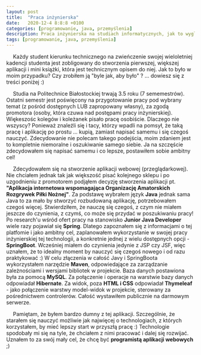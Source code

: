 ```yaml
---
layout: post
title:  "Praca inżynierska"
date:   2020-12-4 8:8:8 +0100
categories: [programowanie, java, przemyślenia]
description: Praca inżynierska na studiach informatycznych, jak to wygląda, przygotowania i pierwszy "grubszy" projekt w karierze.
tags: [programowanie, java, przemyślenia]
---
```

&emsp; Każdy student kierunku technicznego na zwieńczenie swojej wieloletniej kadencji studenta jest zobligowany do stworzenia pierwszej, większej aplikacji i mini książki, która jest technicznym opisem do niej. Jak to było w moim przypadku? Czy zrobiłem ją "byle jak, aby było" ? ... dowiesz się z treści poniżej :) 

&emsp; Studia na Politechnice Białostockiej trwają 3.5 roku (7 sememestrów). Ostatni semestr jest poświęcony na przygotowanie pracy pod wybrany temat (z pośród dostępnych LUB zapropowany własny), za zgodą promotora (osoby, która czuwa nad postępami pracy inżynierskiej). Więkeszośc kolegów i koleżanek pisało pracę osobiście. Dlaczego nie wszyscy? Ponieważ znaleźli się i tacy, którzy wpadli na pomsył, że taką pracę i aplikację po prostu ... kupią, zamiast napisać samemu i się czegoś nauczyć. Zdecydowanie nie polecam takego podejścia, moim zdaniem jest to kompletnie niemoralne i oszukiwanie samego siebie. Ja na szczęście zdecydowałem się napisać samemu i co lepsze, postawiłem sobie ambitny cel!

&emsp; Zdecydowałem się na stworzenie aplikacji webowej (przeglądarkowej). Nie chciałem jednak tak jak większość pisać kolejnego sklepu i po uzgodnieniu z promotorem podjąłem decyzję stworzenia aplikacji pt. <b>"Aplikacja internetowa wspomagająca Organizację Amatorskich Rozgrywek Piłki Nożnej"</b>. Za podstawę wybrałem język <b>Java</b> jednak sama Java to za mało by stworzyć rozbudowaną aplikację, potrzebowałem czegoś więcej. Stwierdziłem, że nauczę się czegoś, z czym nie miałem jeszcze do czynienia, z czymś, co może się przydać w poszukiwaniu pracy! Po research'u wśród ofert pracy na stanowisko <b>Junior Java Developer</b> wiele razy pojawiał się <b>Spring</b>. Dlatego zapoznałem się z informacjami o tej platfomie i jako ambitny cel, zaplanowałem wykorzystanie w swojej pracy inżynierskiej tej technologii, a konkretnie jednej z wielu dostępnych opcji - <b>SpringBoot</b>. Wcześniej miałem do czynienia jedynie z JSP czy JSF, więc uznałem, że to idealny moment by nauczyć się czegoś nowego i od razu praktykować :) W celu złączenia w całość Javy i SpringBoota wykorzystałem narzędzie <b>Maven</b>, odpowiedające za zarządzanie zależnościami i wersjami bibliotek w projekcie. Baza danych postawiona była za pomocą <b>MySQL</b>. Za połączenie i operacje na warstwie bazy danych odpowiadał <b>Hibernate</b>. Za widok, poza <b>HTML i CSS</b> odpowiadał <b>Thymeleaf</b> - jako połączenie warstwy model-widok w projekcie, sterowany za pośrednictwem controlerów. Całość wystawiłem publicznie na darmowym serwerze. 

&emsp; Pamiętam, że byłem bardzo dumny z tej aplikacji. Szczególnie, że starałem się nauczyć możliwie jak najwięcej o technologiach, z których korzystałem, by mieć lepszy start w przyszłą pracę :) Technologie spodobały mi się na tyle, że chciałem z nimi pracować i dalej się rozwijać. Uznałem to za swój mały cel, że chcę być <b>programistą aplikacji webowych</b> ;)